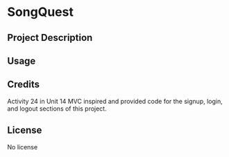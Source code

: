 # SongQuest

## Project Description

## Usage

##

## Credits

Activity 24 in Unit 14 MVC inspired and provided code for the signup, login, and logout sections of this project. 

## License
No license